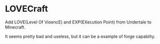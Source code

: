 # LOVECraft
Add LOVE(Level Of VioencE) and EXP(EXecution Point) from Undertale to Minecraft.

It seems pretty bad and useless, but it can be a example of forge capabilty.
